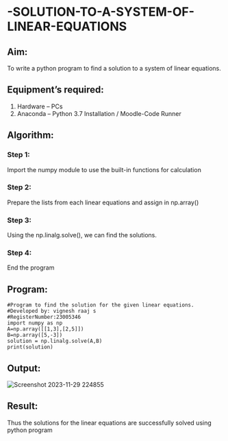 # -SOLUTION-TO-A-SYSTEM-OF-LINEAR-EQUATIONS
## Aim:
To write a python program to find a solution to a system of linear equations.
## Equipment’s required:
1. 	Hardware – PCs
2. 	Anaconda – Python 3.7 Installation / Moodle-Code Runner
## Algorithm:
### Step 1: 
Import the numpy module to use the built-in functions for calculation
### Step 2: 
Prepare the lists from each linear equations and assign in np.array()
### Step 3: 
Using the np.linalg.solve(), we can find the solutions.
### Step 4: 
End the program
## Program:
```
#Program to find the solution for the given linear equations.
#Developed by: vignesh raaj s
#RegisterNumber:23005346
import numpy as np
A=np.array([[1,3],[2,5]])
B=np.array([5,-3])
solution = np.linalg.solve(A,B)
print(solution)
```
## Output:
![Screenshot 2023-11-29 224855](https://github.com/vigneshraaj00/-SOLUTION-TO-A-SYSTEM-OF-LINEAR-EQUATIONS/assets/138849113/ccab1ea5-fb8f-4408-9cee-1c6eb7b96039)

## Result: 
Thus the solutions for the linear equations are successfully solved using python program

